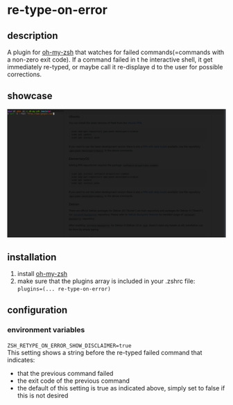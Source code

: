 # re-type-on-error

## description
A plugin for [oh-my-zsh](#https://github.com/ohmyzsh/ohmyzsh/) that watches for
 failed commands(=commands with a non-zero exit code). If a command failed in t
he interactive shell, it get immediately re-typed, or maybe call it re-displaye
d to the user for possible corrections.

## showcase
![showcase](showcase.gif)

## installation

1. install [oh-my-zsh](#https://github.com/ohmyzsh/ohmyzsh/)
2. make sure that the plugins array is included in your .zshrc file: \
`plugins=(... re-type-on-error)`

## configuration

### environment variables
`ZSH_RETYPE_ON_ERROR_SHOW_DISCLAIMER=true` \
This setting shows a string before the re-typed failed command that indicates:
+ that the previous command failed
+ the exit code of the previous command
+ the default of this setting is true as indicated above, simply set to false 
    if this is not desired
